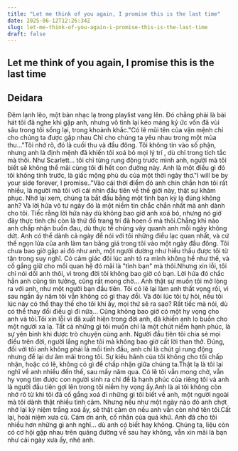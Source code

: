 ```yaml
---
title: "Let me think of you again, I promise this is the last time"
date: 2025-06-12T12:26:34Z
slug: let-me-think-of-you-again-i-promise-this-is-the-last-time
draft: false
---
```


## Let me think of you again, I promise this is the last time

## Deidara

Đêm lạnh lẽo, một bản nhạc lạ trong playlist vang lên. Đó chẳng phải là bài hát tôi đã nghe khi gặp anh, nhưng vô tình lại kéo mảng ký ức vốn đã vùi sâu trong tôi sống lại, trong khoảnh khắc."Có lẽ mũi tên của vận mệnh chỉ cho chúng ta được gặp nhau Chỉ cho chúng ta yêu nhau trong một mùa thu..."Tôi nhớ rõ, đó là cuối thu và đầu đông. Tôi không tin vào số phận, nhưng anh là định mệnh đã khiến tôi xoá bỏ mọi lý trí , dù chỉ trong tích tắc mà thôi. Như Scarlett... tôi chỉ từng rung động trước mình anh, người mà tôi biết sẽ không thể mãi cùng tôi đi hết con đường này. Anh là một điều gì đó tôi không tính trước, là giấc mộng phù du của một thời ngây thơ."I will be by your side forever, I promise.."Vào cái thời điểm đó anh chín chắn hơn tôi rất nhiều, là người mà tôi với cái nhìn đầu tiên về thế giới này, thật sự khâm phục. Nhớ lại xem, chúng ta bắt đầu bằng một tình bạn kỳ lạ đúng không anh? Và lời hứa vô tư ngày đó là một niềm tin chắc chắn nhất mà anh dành cho tôi. Tiếc rằng lời hứa này dù không bao giờ anh xoá bỏ, nhưng nó giờ đây thực tình chỉ còn là thứ đồ trang trí đã hoen ố mà thôi.Chẳng khi nào anh chấp nhận buồn đau, dù thực tế chúng vây quanh anh mỗi ngày không dứt. Anh có thể dành cả ngày để nói với tôi những điều lạc quan nhất, và cứ thế ngọn lửa của anh làm tan băng giá trong tôi vào một ngày đầu đông. Tôi chưa bao giờ gặp ai đó như anh, một người dường như hiểu thấu được tôi từ tận trong suy nghĩ. Có cảm giác đôi lúc anh tỏ ra mình không hề như thế, và cố gắng giữ cho mối quan hệ đó mãi là "tình bạn" mà thôi.Nhưng xin lỗi, tôi chỉ nói dối anh thôi, vì trong đời tôi không bao giờ có bạn. Lời hứa đó chắc hẳn anh cũng tin tưởng, cũng rất mong chờ... Anh thật sự muốn tôi mở lòng ra với anh, như một người bạn đầu tiên. Tôi có lẽ lại làm anh thất vọng rồi, vì sau ngần ấy năm tôi vẫn không có gì thay đổi. Và đôi lúc tôi tự hỏi, nếu tôi lúc này có thể thay thế cho tôi khi ấy, mọi thứ sẽ ra sao? Rất tiếc mà nói, dù có thể thay đổi điều gì đi nữa... Cũng không bao giờ có một hy vọng cho anh và tôi.Tôi xin lỗi vì đã xuất hiện trong đời anh, đã khiến anh lo buồn cho một người xa lạ. Tất cả những gì tôi muốn chỉ là một chút niềm hạnh phúc, là sự yên bình khi được trò chuyện cùng anh. Người đầu tiên tôi chia sẻ mọi điều trên đời, người lắng nghe tôi mà không bao giờ cất lời than thở. Đúng, đối với tôi anh không phải là mối tình đầu, anh chỉ là chút gì rung động nhưng để lại dư âm mãi trong tôi. Sự kiêu hãnh của tôi không cho tôi chấp nhận, hoặc có lẽ, không có gì để chấp nhận giữa chúng ta.Thật lạ là tôi lại nghĩ về anh nhiều đến thế, sau mấy năm qua. Có lẽ tôi vẫn mong chờ, vẫn hy vọng tìm được con người sinh ra chỉ để là hạnh phúc của riêng tôi và anh là người đầu tiên gợi lên trong tôi niềm hy vọng ấy.Anh là ai tôi không còn nhớ rõ từ khi tôi đã cố gắng xoá đi những gì tôi biết về anh, một người ngoài mà tôi dành thật nhiều tình cảm. Nhưng nếu như một ngày nào đó anh chợt nhớ lại kỷ niệm trắng xoá ấy, sẽ thật cảm ơn nếu anh vẫn còn nhớ tên tôi.Cất lại, hoài niệm xưa cũ. Cám ơn anh, cố nhân của quá khứ. Anh đã cho tôi nhiều hơn những gì anh nghĩ... dù anh có biết hay không. Chúng ta, liệu còn có cơ hội gặp nhau trên quãng đường về sau hay không, vẫn xin mãi là bạn như cái ngày xưa ấy, nhé anh.
